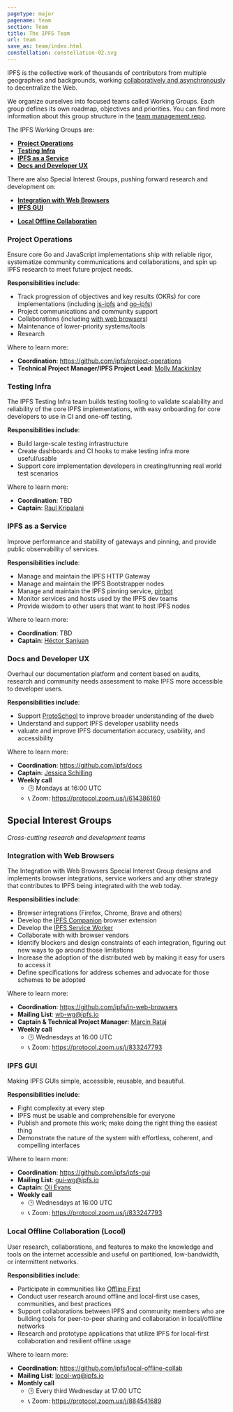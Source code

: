 ```yaml
---
pagetype: major
pagename: team
section: Team
title: The IPFS Team
url: team
save_as: team/index.html
constellation: constellation-02.svg
---
```


<p class="lead">
IPFS is the collective work of thousands of contributors from multiple geographies and backgrounds, working <a href="https://github.com/ipfs/team-mgmt#how-we-work-together">collaboratively and asynchronously</a> to decentralize the Web.
</p>

We organize ourselves into focused teams called Working Groups. Each group defines its own roadmap, objectives and priorities. You can find more information about this group structure in the [team management repo](https://github.com/ipfs/team-mgmt/blob/master/TEAMS_ROLES_STRUCTURES.md#working-groups).

The IPFS Working Groups are:

- [**Project Operations**](#project-operations)
- [**Testing Infra**](#testing-infra)
- [**IPFS as a Service**](#ipfs-as-a-service)
- [**Docs and Developer UX**](#docs-and-developer-ux)


There are also Special Interest Groups, pushing forward research and development on:

- [**Integration with Web Browsers**](#integration-with-web-browsers)
- [**IPFS GUI**](#ipfs-gui)
<!-- - [**IPFS Cluster**](#ipfs-cluster) -->
- [**Local Offline Collaboration**](#local-offline-collaboration-locol)

<!-- - [**Dynamic Data and Capabilities**](#dynamic-data-and-capabilities)
- [**Decentralized Data Stewardship**](#decentralized-data-stewardship) -->


### Project Operations

Ensure core Go and JavaScript implementations ship with reliable rigor, systematize community communications and collaborations, and spin up IPFS research to meet future project needs.

**Responsibilities include**:

- Track progression of objectives and key results (OKRs) for core implementations (including [js-ipfs](https://github.com/ipfs/js-ipfs) and [go-ipfs](https://github.com/ipfs/js-ipfs))
- Project communications and community support
- Collaborations (including [with web browsers](https://github.com/ipfs/in-web-browsers))
- Maintenance of lower-priority systems/tools
- Research

Where to learn more:

- **Coordination**: https://github.com/ipfs/project-operations
- **Technical Project Manager/IPFS Project Lead**: [Molly Mackinlay](https://github.com/momack2)

### Testing Infra

The IPFS Testing Infra team builds testing tooling to validate scalability and reliability of the core IPFS implementations, with easy onboarding for core developers to use in CI and one-off testing.

**Responsibilities include**:

- Build large-scale testing infrastructure
- Create dashboards and CI hooks to make testing infra more useful/usable
- Support core implementation developers in creating/running real world test scenarios

Where to learn more:

- **Coordination**: TBD
- **Captain**: [Raul Kripalani](https://github.com/raulk)

### IPFS as a Service

Improve performance and stability of gateways and pinning, and provide public observability of services.

**Responsibilities include**:

- Manage and maintain the IPFS HTTP Gateway
- Manage and maintain the IPFS Bootstrapper nodes
- Manage and maintain the IPFS pinning service, [pinbot](https://twitter.com/ipfspin)
- Monitor services and hosts used by the IPFS dev teams
- Provide wisdom to other users that want to host IPFS nodes

Where to learn more:

- **Coordination**: TBD
- **Captain**: [Héctor Sanjuan](https://github.com/hsanjuan)

### Docs and Developer UX

Overhaul our documentation platform and content based on audits, research and community needs assessment to make IPFS more accessible to developer users.

**Responsibilities include**:

- Support [ProtoSchool](http://proto.school) to improve broader understanding of the dweb
- Understand and support IPFS developer usability needs
- valuate and improve IPFS documentation accuracy, usability, and accessibility

Where to learn more:

- **Coordination**: https://github.com/ipfs/docs
- **Captain**: [Jessica Schilling](https://github.com/jessicaschilling)
- **Weekly call**
  - 🕒 Mondays at 16:00 UTC
  - 📞 Zoom: https://protocol.zoom.us/j/614386160

## Special Interest Groups

_Cross-cutting research and development teams_


### Integration with Web Browsers

The Integration with Web Browsers Special Interest Group designs and implements browser integrations, service workers and any other strategy that contributes to IPFS being integrated with the web today.

**Responsibilities include**:

- Browser integrations (Firefox, Chrome, Brave and others)
- Develop the [IPFS Companion](https://github.com/ipfs-shipyard/ipfs-companion) browser extension
- Develop the [IPFS Service Worker](https://github.com/ipfs-shipyard/service-worker-gateway)
- Collaborate with with browser vendors
- Identify blockers and design constraints of each integration, figuring out new ways to go around those limitations
- Increase the adoption of the distributed web by making it easy for users to access it
- Define specifications for address schemes and advocate for those schemes to be adopted

Where to learn more:

- **Coordination**: https://github.com/ipfs/in-web-browsers
- **Mailing List**: wb-wg@ipfs.io
- **Captain & Technical Project Manager**: [Marcin Rataj](https://github.com/lidel)
- **Weekly call**
  - 🕒 Wednesdays at 16:00 UTC
  - 📞 Zoom: https://protocol.zoom.us/j/833247793

### IPFS GUI

  Making IPFS GUIs simple, accessible, reusable, and beautiful.

  **Responsibilities include**:

  - Fight complexity at every step
  - IPFS must be usable and comprehensible for everyone
  - Publish and promote this work; make doing the right thing the easiest thing
  - Demonstrate the nature of the system with effortless, coherent, and compelling interfaces

  Where to learn more:

  - **Coordination**: https://github.com/ipfs/ipfs-gui
  - **Mailing List**: gui-wg@ipfs.io
  - **Captain**: [Oli Evans](https://github.com/olizilla)
  - **Weekly call**
    - 🕒 Wednesdays at 16:00 UTC
    - 📞 Zoom: https://protocol.zoom.us/j/833247793


### Local Offline Collaboration (Locol)

User research, collaborations, and features to make the knowledge and tools on the internet accessible and useful on partitioned, low-bandwidth, or intermittent networks.

**Responsibilities include**:

- Participate in communities like [Offline First](http://offlinefirst.org/)
- Conduct user research around offline and local-first use cases, communities, and best practices
- Support collaborations between IPFS and community members who are building tools for peer-to-peer sharing and collaboration in local/offline networks
- Research and prototype applications that utilize IPFS for local-first collaboration and resilient offline usage

Where to learn more:

- **Coordination**: https://github.com/ipfs/local-offline-collab
- **Mailing List**: locol-wg@ipfs.io
- **Monthly call**
  - 🕒 Every third Wednesday at 17:00 UTC
  - 📞 Zoom: https://protocol.zoom.us/j/884541689
